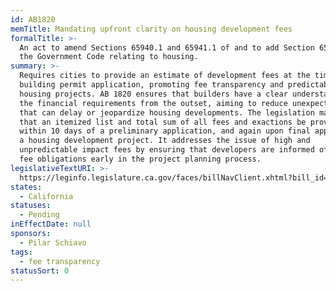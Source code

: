 ```yaml
---
id: AB1820
memTitle: Mandating upfront clarity on housing development fees
formalTitle: >-
  An act to amend Sections 65940.1 and 65941.1 of and to add Section 65943.1 to
  the Government Code relating to housing.
summary: >-
  Requires cities to provide an estimate of development fees at the time of
  building permit application, promoting fee transparency and predictability for
  housing projects. AB 1820 ensures that builders have a clear understanding of
  the financial requirements from the outset, aiming to reduce unexpected costs
  that can delay or jeopardize housing developments. The legislation mandates
  that an itemized list and total sum of all fees and exactions be provided
  within 10 days of a preliminary application, and again upon final approval of
  a housing development project. It addresses the issue of high and
  unpredictable impact fees by ensuring that developers are informed of their
  fee obligations early in the project planning process.
legislativeTextURI: >-
  https://leginfo.legislature.ca.gov/faces/billNavClient.xhtml?bill_id=202320240AB1820
states:
  - California
statuses:
  - Pending
inEffectDate: null
sponsors:
  - Pilar Schiavo
tags:
  - fee transparency
statusSort: 0
---
```

